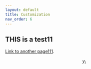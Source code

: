 ```yaml
---
layout: default
title: Customization
nav_order: 6
---
```



## THIS is a test11
[Link to another page111](configuration.md).


$$ y_i $$

